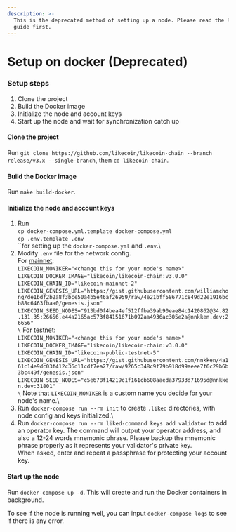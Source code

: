 ```yaml
---
description: >-
  This is the deprecated method of setting up a node. Please read the latest
  guide first.
---
```


# Setup on docker (Deprecated)

### Setup steps

1. Clone the project
2. Build the Docker image
3. Initialize the node and account keys
4. Start up the node and wait for synchronization catch up

#### Clone the project

Run `git clone https://github.com/likecoin/likecoin-chain --branch release/v3.x --single-branch`, then `cd likecoin-chain`.

#### Build the Docker image

Run `make build-docker`.

#### Initialize the node and account keys

1. Run\
   `cp docker-compose.yml.template docker-compose.yml`\
   `cp .env.template .env`\
   \`\`for setting up the `docker-compose.yml` and `.env`.\\
2. Modify `.env` file for the network config.\
   For [mainnet](https://github.com/likecoin/mainnet):\
   `LIKECOIN_MONIKER="<change this for your node's name>"`\
   `LIKECOIN_DOCKER_IMAGE="likecoin/likecoin-chain:v3.0.0"`\
   `LIKECOIN_CHAIN_ID="likecoin-mainnet-2"`\
   `LIKECOIN_GENESIS_URL="https://gist.githubusercontent.com/williamchong/de1bdf2b2a8f3bce50a4b5e46af26959/raw/4e21bff586771c849d22e1916bcb88c6463fbaa0/genesis.json"`\
   `LIKECOIN_SEED_NODES="913bd0f4bea4ef512ffba39ab90eae84c1420862@34.82.131.35:26656,e44a2165ac573f84151671b092aa4936ac305e2a@nnkken.dev:26656"`\
   `\` For [testnet](https://github.com/likecoin/testnets):\
   `LIKECOIN_MONIKER="<change this for your node's name>"`\
   `LIKECOIN_DOCKER_IMAGE="likecoin/likecoin-chain:v3.0.0"`\
   `LIKECOIN_CHAIN_ID="likecoin-public-testnet-5"`\
   `LIKECOIN_GENESIS_URL="https://gist.githubusercontent.com/nnkken/4a161c14e9dc03f412c36d11cdf7ea27/raw/9265c348c9f79b918d99aeee7f6c29b6b3bc449f/genesis.json"`\
   `LIKECOIN_SEED_NODES="c5e678f14219c1f161cb608aaeda37933d71695d@nnkken.dev:31801"`\
   `\` Note that `LIKECOIN_MONIKER` is a custom name you decide for your node's name.\\
3. Run `docker-compose run --rm init` to create `.liked` directories, with node config and keys initialized.\\
4. Run `docker-compose run --rm liked-command keys add validator` to add an operator key. The command will output your operator address, and also a 12-24 words mnemonic phrase. Please backup the mnemonic phrase properly as it represents your validator's private key.\
   When asked, enter and repeat a passphrase for protecting your account key.

#### Start up the node

Run `docker-compose up -d`. This will create and run the Docker containers in background.

To see if the node is running well, you can input `docker-compose logs` to see if there is any error.
